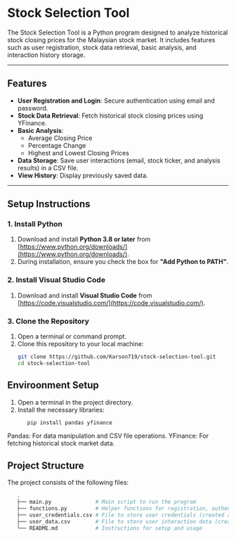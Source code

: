 # **Stock Selection Tool**

The Stock Selection Tool is a Python program designed to analyze historical stock closing prices for the Malaysian stock market. It includes features such as user registration, stock data retrieval, basic analysis, and interaction history storage.

---

## **Features**
- **User Registration and Login**: Secure authentication using email and password.
- **Stock Data Retrieval**: Fetch historical stock closing prices using YFinance.
- **Basic Analysis**:
  - Average Closing Price
  - Percentage Change
  - Highest and Lowest Closing Prices
- **Data Storage**: Save user interactions (email, stock ticker, and analysis results) in a CSV file.
- **View History**: Display previously saved data.

---

## **Setup Instructions**

### **1. Install Python**
1. Download and install **Python 3.8 or later** from [https://www.python.org/downloads/](https://www.python.org/downloads/).
2. During installation, ensure you check the box for **"Add Python to PATH"**.

### **2. Install Visual Studio Code**
1. Download and install **Visual Studio Code** from [https://code.visualstudio.com/](https://code.visualstudio.com/).

### **3. Clone the Repository**
1. Open a terminal or command prompt.
2. Clone this repository to your local machine:
   ```bash
   git clone https://github.com/Karson719/stock-selection-tool.git
   cd stock-selection-tool

## **Enviroonment Setup**
1.  Open a terminal in the project directory.
2.  Install the necessary libraries:
     ```bash
        pip install pandas yfinance

Pandas: For data manipulation and CSV file operations.
YFinance: For fetching historical stock market data.

## **Project Structure**
The project consists of the following files:
 ```bash
    .
    ├── main.py              # Main script to run the program
    ├── functions.py         # Helper functions for registration, authentication, and analysis
    ├── user_credentials.csv # File to store user credentials (created automatically)
    ├── user_data.csv        # File to store user interaction data (created automatically)
    └── README.md            # Instructions for setup and usage

